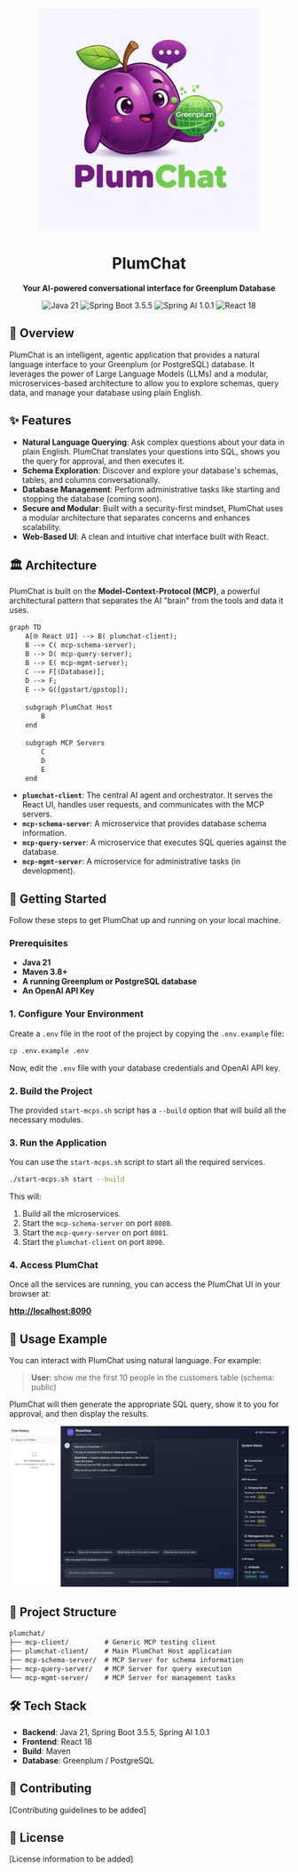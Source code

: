 <div align="center">
  <img src="assets/logo.png" alt="PlumChat Logo" width="400"/>
  <h1>PlumChat</h1>
  <p><strong>Your AI-powered conversational interface for Greenplum Database</strong></p>
  <p>
    <img src="https://img.shields.io/badge/Java-21-blue.svg" alt="Java 21">
    <img src="https://img.shields.io/badge/Spring%20Boot-3.5.5-brightgreen.svg" alt="Spring Boot 3.5.5">
    <img src="https://img.shields.io/badge/Spring%20AI-1.0.1-blueviolet.svg" alt="Spring AI 1.0.1">
    <img src="https://img.shields.io/badge/React-18-blue.svg" alt="React 18">
  </p>
</div>

## 🚀 Overview

PlumChat is an intelligent, agentic application that provides a natural language interface to your Greenplum (or PostgreSQL) database. It leverages the power of Large Language Models (LLMs) and a modular, microservices-based architecture to allow you to explore schemas, query data, and manage your database using plain English.

## ✨ Features

*   **Natural Language Querying**: Ask complex questions about your data in plain English. PlumChat translates your questions into SQL, shows you the query for approval, and then executes it.
*   **Schema Exploration**: Discover and explore your database's schemas, tables, and columns conversationally.
*   **Database Management**: Perform administrative tasks like starting and stopping the database (coming soon).
*   **Secure and Modular**: Built with a security-first mindset, PlumChat uses a modular architecture that separates concerns and enhances scalability.
*   **Web-Based UI**: A clean and intuitive chat interface built with React.

## 🏛️ Architecture

PlumChat is built on the **Model-Context-Protocol (MCP)**, a powerful architectural pattern that separates the AI "brain" from the tools and data it uses.

```mermaid
graph TD
    A[🌐 React UI] --> B( plumchat-client);
    B --> C( mcp-schema-server);
    B --> D( mcp-query-server);
    B --> E( mcp-mgmt-server);
    C --> F[(Database)];
    D --> F;
    E --> G([gpstart/gpstop]);

    subgraph PlumChat Host
        B
    end

    subgraph MCP Servers
        C
        D
        E
    end
```

*   **`plumchat-client`**: The central AI agent and orchestrator. It serves the React UI, handles user requests, and communicates with the MCP servers.
*   **`mcp-schema-server`**: A microservice that provides database schema information.
*   **`mcp-query-server`**: A microservice that executes SQL queries against the database.
*   **`mcp-mgmt-server`**: A microservice for administrative tasks (in development).

## 🏁 Getting Started

Follow these steps to get PlumChat up and running on your local machine.

### Prerequisites

*   **Java 21**
*   **Maven 3.8+**
*   **A running Greenplum or PostgreSQL database**
*   **An OpenAI API Key**

### 1. Configure Your Environment

Create a `.env` file in the root of the project by copying the `.env.example` file:

```bash
cp .env.example .env
```

Now, edit the `.env` file with your database credentials and OpenAI API key.

### 2. Build the Project

The provided `start-mcps.sh` script has a `--build` option that will build all the necessary modules.

### 3. Run the Application

You can use the `start-mcps.sh` script to start all the required services.

```bash
./start-mcps.sh start --build
```

This will:
1.  Build all the microservices.
2.  Start the `mcp-schema-server` on port `8080`.
3.  Start the `mcp-query-server` on port `8081`.
4.  Start the `plumchat-client` on port `8090`.

### 4. Access PlumChat

Once all the services are running, you can access the PlumChat UI in your browser at:

**[http://localhost:8090](http://localhost:8090)**

## 💬 Usage Example

You can interact with PlumChat using natural language. For example:

> **User:** show me the first 10 people in the customers table (schema: public)

PlumChat will then generate the appropriate SQL query, show it to you for approval, and then display the results.

![PlumChat UI](assets/plumchat-ui.png)

## 📂 Project Structure

```
plumchat/
├── mcp-client/         # Generic MCP testing client
├── plumchat-client/    # Main PlumChat Host application
├── mcp-schema-server/  # MCP Server for schema information
├── mcp-query-server/   # MCP Server for query execution
└── mcp-mgmt-server/    # MCP Server for management tasks
```

## 🛠️ Tech Stack

*   **Backend**: Java 21, Spring Boot 3.5.5, Spring AI 1.0.1
*   **Frontend**: React 18
*   **Build**: Maven
*   **Database**: Greenplum / PostgreSQL

## 🙌 Contributing

[Contributing guidelines to be added]

## 📄 License

[License information to be added]